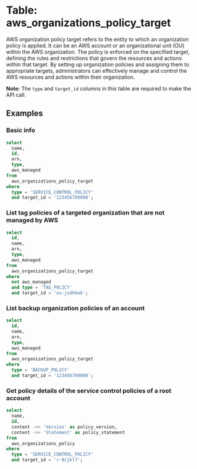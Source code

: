 # Table: aws_organizations_policy_target

AWS organization policy target refers to the entity to which an organization policy is applied. It can be an AWS account or an organizational unit (OU) within the AWS organization. The policy is enforced on the specified target, defining the rules and restrictions that govern the resources and actions within that target. By setting up organization policies and assigning them to appropriate targets, administrators can effectively manage and control the AWS resources and actions within their organization.

**Note:** The `type` and `target_id` columns in this table are required to make the API call.

## Examples

### Basic info

```sql
select
  name,
  id,
  arn,
  type,
  aws_managed 
from
  aws_organizations_policy_target 
where
  type = 'SERVICE_CONTROL_POLICY' 
  and target_id = '123456789098';
```

### List tag policies of a targeted organization that are not managed by AWS

```sql
select
  id,
  name,
  arn,
  type,
  aws_managed 
from
  aws_organizations_policy_target 
where
  not aws_managed 
  and type = 'TAG_POLICY' 
  and target_id = 'ou-jsdhkek';
```

### List backup organization policies of an account

```sql
select
  id,
  name,
  arn,
  type,
  aws_managed
from
  aws_organizations_policy_target
where
  type = 'BACKUP_POLICY'
  and target_id = '123456789098';
```

### Get policy details of the service control policies of a root account

```sql
select
  name,
  id,
  content ->> 'Version' as policy_version,
  content ->> 'Statement' as policy_statement
from
  aws_organizations_policy
where
  type = 'SERVICE_CONTROL_POLICY'
  and target_id = 'r-9ijkl7';
```
